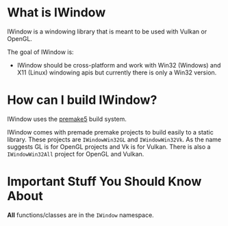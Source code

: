 # What is IWindow

IWindow is a windowing library that is meant to be used with Vulkan or OpenGL. 

The goal of IWindow is:
    
- IWindow should be cross-platform and work with Win32 (Windows) and X11 (Linux) windowing apis but currently there is only a Win32 version.  

# How can I build IWindow?

IWindow uses the [premake5](https://premake.github.io/) build system.

IWindow comes with premade premake projects to build easily to a static library. These projects are `IWindowWin32GL` and `IWindowWin32Vk`. As the name suggests GL is for OpenGL projects and Vk is for Vulkan. There is also a `IWindowWin32All` project for OpenGL and Vulkan. 

# Important Stuff You Should Know About

**All** functions/classes are in the `IWindow` namespace.